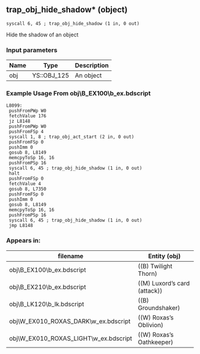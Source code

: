 ## trap_obj_hide_shadow* (object)

`syscall 6, 45 ; trap_obj_hide_shadow (1 in, 0 out)`

Hide the shadow of an object

### Input parameters
| Name | Type | Description
|------|------|------------
| obj   | YS::OBJ_125   | An object


### Example Usage From obj\B_EX100\b_ex.bdscript
```plaintext
L8099:
 pushFromPWp W0
 fetchValue 176
 jz L8148
 pushFromPWp W0
 pushFromFSp 4
 syscall 1, 8 ; trap_obj_act_start (2 in, 0 out)
 pushFromFSp 0
 pushImm 0
 gosub 8, L8149
 memcpyToSp 16, 16
 pushFromPSp 16
 syscall 6, 45 ; trap_obj_hide_shadow (1 in, 0 out)
 halt 
 pushFromFSp 0
 fetchValue 4
 gosub 8, L7350
 pushFromFSp 0
 pushImm 0
 gosub 8, L8149
 memcpyToSp 16, 16
 pushFromPSp 16
 syscall 6, 45 ; trap_obj_hide_shadow (1 in, 0 out)
 jmp L8148
```


### Appears in:
| filename | Entity (obj)
|----------|-------------
| obj\B_EX100\b_ex.bdscript       | ((B) Twilight Thorn)          
| obj\B_EX210\b_ex.bdscript       | ((M) Luxord’s card (attack))          
| obj\B_LK120\b_lk.bdscript       | ((B) Groundshaker)          
| obj\W_EX010_ROXAS_DARK\w_ex.bdscript       | ((W) Roxas’s Oblivion)          
| obj\W_EX010_ROXAS_LIGHT\w_ex.bdscript       | ((W) Roxas’s Oathkeeper)          



